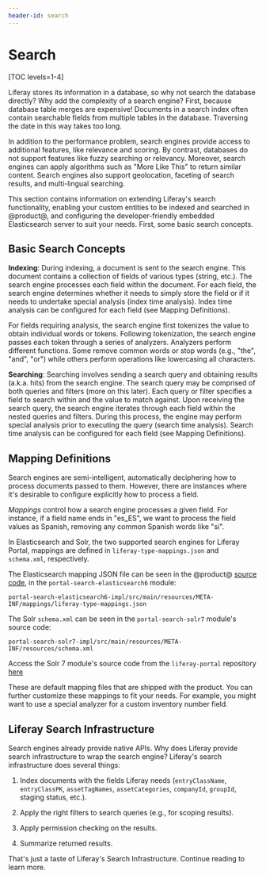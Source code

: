 ```yaml
---
header-id: search
---
```


# Search [](id=introduction-to-liferay-search)

[TOC levels=1-4]

Liferay stores its information in a database, so why not search the database
directly? Why add the complexity of a search engine? First, because database
table merges are expensive! Documents in a search index often contain searchable
fields from multiple tables in the database. Traversing the date in this way
takes too long.

In addition to the performance problem, search engines provide access to
additional features, like relevance and scoring. By contrast, databases do not
support features like fuzzy searching or relevancy. Moreover, search engines can
apply algorithms such as "More Like This" to return similar content. Search
engines also support geolocation, faceting of search results, and multi-lingual
searching.

This section contains information on extending Liferay's search functionality,
enabling your custom entities to be indexed and searched in @product@, and
configuring the developer-friendly embedded Elasticsearch server to suit your
needs. First, some basic search concepts.

## Basic Search Concepts [](id=basic-search-concepts)

**Indexing**: During indexing, a document is sent to the search engine. This
document contains a collection of fields of various types (string, etc.). The
search engine processes each field within the document. For each field, the
search engine determines whether it needs to simply store the field or if it
needs to undertake special analysis (index time analysis). Index time analysis
can be configured for each field (see Mapping Definitions).

For fields requiring analysis, the search engine first tokenizes the value to
obtain individual words or tokens. Following tokenization, the search engine
passes each token through a series of analyzers. Analyzers perform different
functions.  Some remove common words or stop words (e.g., "the", "and", "or")
while others perform operations like lowercasing all characters.

**Searching**: Searching involves sending a search query and obtaining results
(a.k.a. hits) from the search engine. The search query may be comprised of both
queries and filters (more on this later). Each query or filter specifies a
field to search within and the value to match against. Upon receiving the
search query, the search engine iterates through each field within the nested
queries and filters. During this process, the engine may perform special
analysis prior to executing the query (search time analysis). Search time
analysis can be configured for each field (see Mapping Definitions).

## Mapping Definitions [](id=mapping-definitions)

Search engines are semi-intelligent, automatically deciphering how to
process documents passed to them. However, there are instances where it's
desirable to configure explicitly how to process a field.

_Mappings_ control how a search engine processes a given field. For instance,
if a field name ends in "es_ES", we want to process the field values as
Spanish, removing any common Spanish words like "si".

In Elasticsearch and Solr, the two supported search engines for Liferay Portal,
mappings are defined in `liferay-type-mappings.json` and `schema.xml`,
respectively.

The Elasticsearch mapping JSON file can be seen in the @product@ 
[source code](https://www.liferay.com/downloads-community),
in the `portal-search-elasticsearch6`  module:

    portal-search-elasticsearch6-impl/src/main/resources/META-INF/mappings/liferay-type-mappings.json

The Solr `schema.xml` can be seen in the `portal-search-solr7` module's source code:

    portal-search-solr7-impl/src/main/resources/META-INF/resources/schema.xml

Access the Solr 7 module's source code from the `liferay-portal` repository 
[here](https://github.com/liferay/liferay-portal/blob/7.1.x/modules/apps/portal-search-solr7/portal-search-solr7-impl/src/main/resources/META-INF/resources/schema.xml)
<!-- CHANGE LINK TO 7.2 ONCE the 7.2.x BRANCH IS CREATED -->

These are default mapping files that are shipped with the product. You can
further customize these mappings to fit your needs. For example, you might want
to use a special analyzer for a custom inventory number field.

## Liferay Search Infrastructure [](id=liferay-search-infrastructure)

Search engines already provide native APIs. Why does Liferay provide search
infrastructure to wrap the search engine? Liferay's search infrastructure does
several things:

1. Index documents with the fields Liferay needs (`entryClassName`,
   `entryClassPK`, `assetTagNames`, `assetCategories`, `companyId`, `groupId`,
   staging status, etc.).

2. Apply the right filters to search queries (e.g., for scoping
   results).

3.  Apply permission checking on the results.

4.  Summarize returned results.

That's just a taste of Liferay's Search Infrastructure. Continue reading to
learn more.
